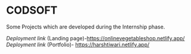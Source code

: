 # CODSOFT
Some Projects which are developed during the Internship phase.

*Deployment link* (Landing page)-https://onlinevegetableshop.netlify.app/
*Deployment link* (Portfolio)- https://harshtiwari.netlify.app/

